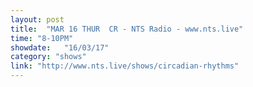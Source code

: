 ```yaml
---
layout: post
title:  "MAR 16 THUR  CR - NTS Radio - www.nts.live"
time: "8-10PM"
showdate:   "16/03/17"
category: "shows"
link: "http://www.nts.live/shows/circadian-rhythms"
---
```

